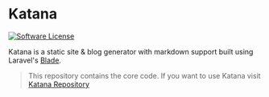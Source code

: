 # Katana

[![Software License](https://img.shields.io/badge/license-MIT-brightgreen.svg?style=flat-square)](LICENSE.md)

Katana is a static site & blog generator with markdown support built using Laravel's [Blade](https://laravel.com/docs/5.2/blade).

> This repository contains the core code. If you want to use Katana visit [Katana Repository](https://github.com/themsaid/katana)